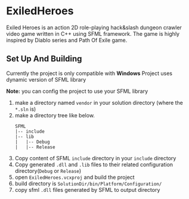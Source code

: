 # ExiledHeroes
Exiled Heroes is an action 2D role-playing hack&slash dungeon crawler video game written in C++ using SFML framework.
The game is highly inspired by Diablo series and Path Of Exile game.

## Set Up And Building
Currently the project is only compatible with **Windows**
Project uses dynamic version of SFML library

**Note:** you can config the project to use your SFML library

1. make a directory named `vendor` in your solution directory (where the `*.sln` is)
2. make a directory tree like below.
    ```
    SFML
    |-- include
    |-- lib
    |   |-- Debug
    |   |-- Release
    ```
3. Copy content of SFML `include` directory in your `include` directory
4. Copy generated `.dll` and `.lib` files to their related configuration directory(`Debug` or `Release`)
5. open `ExiledHeroes.vcxproj` and build the project
6. build directory is `SolutionDir/bin/Platform/Configuration/`
7. copy sfml `.dll` files generated by SFML to output directory

